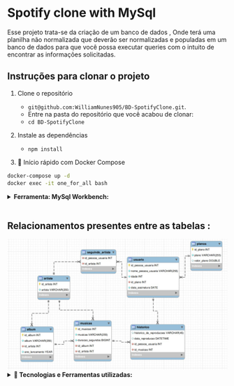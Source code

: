 # Spotify clone with MySql
Esse projeto trata-se da criação de um banco de dados , Onde terá uma planilha não normalizada que deverão ser normalizadas e populadas em um banco de dados para que você possa executar queries com o intuito de encontrar as informações solicitadas.


## Instruções para clonar o projeto

1. Clone o repositório
   * `git@github.com:WilliamNunes905/BD-SpotifyClone.git`.
   * Entre na pasta do repositório que você acabou de clonar:
    * `cd BD-SpotifyClone`
    
2. Instale as dependências
   * `npm install`
  
3. 🐳 Início rápido com Docker Compose

  ```bash
  docker-compose up -d
  docker exec -it one_for_all bash
   ```

<details>
<summary><b>Ferramenta: MySql Workbench:</b></summary>
 1. Conecte no banco de dados:
 
  * `User: root` 
  * `Port: 3306`
  * `Password: password`
 
2. Entre na pasta challenges:
  * `desafio1.sql`
  * `ctrl + a`
  * `ctrl + v no Workbench`
</details>
<br>

## Relacionamentos presentes entre as tabelas :
<img src="https://github.com/WilliamNunes905/BD-SpotifyClone/blob/main/bdSpotify.jpeg" />

<br>
<details>
  <summary><b>🚀 Tecnologias e Ferramentas utilizadas:</b></summary>
<h1 align='left'>
<img src="https://img.shields.io/badge/Docker-2CA5E0?style=for-the-badge&logo=docker&logoColor=white" />
<img src="https://img.shields.io/badge/MySQL-005C84?style=for-the-badge&logo=mysql&logoColor=white" />
</h1>
</details>
